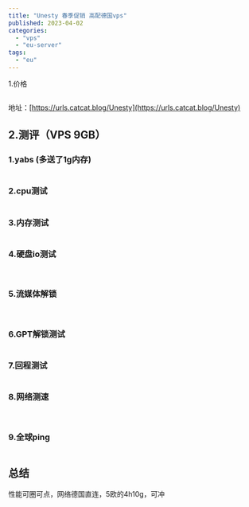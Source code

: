 ```yaml
---
title: "Unesty 春季促销 高配德国vps"
published: 2023-04-02
categories: 
  - "vps"
  - "eu-server"
tags: 
  - "eu"
---
```


1.价格

<picture>
    <source srcset="https://s3.catcat.blog/images/2023/04/image-130.avif" type="image/avif">
    <source srcset="https://s3.catcat.blog/images/2023/04/image-130.webp" type="image/webp">
    <img src="https://s3.catcat.blog/images/2023/04/image-130.jpg" alt="" loading="lazy">
</picture>

地址：[https://urls.catcat.blog/Unesty](https://urls.catcat.blog/Unesty)

## 2.测评（VPS 9GB）

### 1.yabs (多送了1g内存)

<picture>
    <source srcset="https://s3.catcat.blog/images/2023/04/image-131.avif" type="image/avif">
    <source srcset="https://s3.catcat.blog/images/2023/04/image-131.webp" type="image/webp">
    <img src="https://s3.catcat.blog/images/2023/04/image-131.jpg" alt="" loading="lazy">
</picture>

### 2.cpu测试

<picture>
    <source srcset="https://s3.catcat.blog/images/2023/04/image-132.avif" type="image/avif">
    <source srcset="https://s3.catcat.blog/images/2023/04/image-132.webp" type="image/webp">
    <img src="https://s3.catcat.blog/images/2023/04/image-132.jpg" alt="" loading="lazy">
</picture>

### 3.内存测试

<picture>
    <source srcset="https://s3.catcat.blog/images/2023/04/image-133.avif" type="image/avif">
    <source srcset="https://s3.catcat.blog/images/2023/04/image-133.webp" type="image/webp">
    <img src="https://s3.catcat.blog/images/2023/04/image-133.jpg" alt="" loading="lazy">
</picture>

### 4.硬盘io测试

<picture>
    <source srcset="https://s3.catcat.blog/images/2023/04/image-136.avif" type="image/avif">
    <source srcset="https://s3.catcat.blog/images/2023/04/image-136.webp" type="image/webp">
    <img src="https://s3.catcat.blog/images/2023/04/image-136.jpg" alt="" loading="lazy">
</picture>

<picture>
    <source srcset="https://s3.catcat.blog/images/2023/04/image-135.avif" type="image/avif">
    <source srcset="https://s3.catcat.blog/images/2023/04/image-135.webp" type="image/webp">
    <img src="https://s3.catcat.blog/images/2023/04/image-135.jpg" alt="" loading="lazy">
</picture>

### 5.流媒体解锁

<picture>
    <source srcset="https://s3.catcat.blog/images/2023/04/image-137.avif" type="image/avif">
    <source srcset="https://s3.catcat.blog/images/2023/04/image-137.webp" type="image/webp">
    <img src="https://s3.catcat.blog/images/2023/04/image-137.jpg" alt="" loading="lazy">
</picture>

<picture>
    <source srcset="https://s3.catcat.blog/images/2023/04/image-138.avif" type="image/avif">
    <source srcset="https://s3.catcat.blog/images/2023/04/image-138.webp" type="image/webp">
    <img src="https://s3.catcat.blog/images/2023/04/image-138.jpg" alt="" loading="lazy">
</picture>

### 6.GPT解锁测试

<picture>
    <source srcset="https://s3.catcat.blog/images/2023/04/image-139.avif" type="image/avif">
    <source srcset="https://s3.catcat.blog/images/2023/04/image-139.webp" type="image/webp">
    <img src="https://s3.catcat.blog/images/2023/04/image-139.jpg" alt="" loading="lazy">
</picture>

### 7.回程测试

<picture>
    <source srcset="https://s3.catcat.blog/images/2023/04/image-140.avif" type="image/avif">
    <source srcset="https://s3.catcat.blog/images/2023/04/image-140.webp" type="image/webp">
    <img src="https://s3.catcat.blog/images/2023/04/image-140.jpg" alt="" loading="lazy">
</picture>

### 8.网络测速

<picture>
    <source srcset="https://s3.catcat.blog/images/2023/04/image-141.avif" type="image/avif">
    <source srcset="https://s3.catcat.blog/images/2023/04/image-141.webp" type="image/webp">
    <img src="https://s3.catcat.blog/images/2023/04/image-141.jpg" alt="" loading="lazy">
</picture>

<picture>
    <source srcset="https://s3.catcat.blog/images/2023/04/image-142.avif" type="image/avif">
    <source srcset="https://s3.catcat.blog/images/2023/04/image-142.webp" type="image/webp">
    <img src="https://s3.catcat.blog/images/2023/04/image-142.jpg" alt="" loading="lazy">
</picture>

### 9.全球ping

<picture>
    <source srcset="https://s3.catcat.blog/images/2023/04/image-143.avif" type="image/avif">
    <source srcset="https://s3.catcat.blog/images/2023/04/image-143.webp" type="image/webp">
    <img src="https://s3.catcat.blog/images/2023/04/image-143.jpg" alt="" loading="lazy">
</picture>

## 总结

性能可圈可点，网络德国直连，5欧的4h10g，可冲

